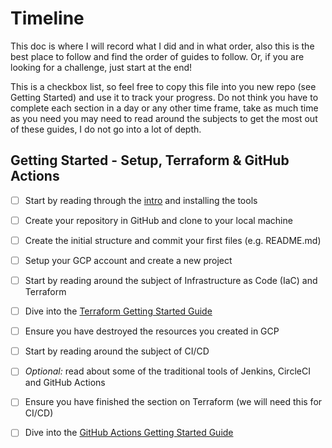 # Timeline

This doc is where I will record what I did and in what order, also this is the best place to follow and find the order of guides to follow. Or, if you are looking for a challenge, just start at the end!

This is a checkbox list, so feel free to copy this file into you new repo (see Getting Started) and use it to track your progress. Do not think you have to complete each section in a day or any other time frame, take as much time as you need you may need to read around the subjects to get the most out of these guides, I do not go into a lot of depth.

## Getting Started - Setup, Terraform & GitHub Actions

- [ ] Start by reading through the [intro](./README.md) and installing the tools
- [ ] Create your repository in GitHub and clone to your local machine
- [ ] Create the initial structure and commit your first files (e.g. README.md)
- [ ] Setup your GCP account and create a new project

- [ ] Start by reading around the subject of Infrastructure as Code (IaC) and Terraform
- [ ] Dive into the [Terraform Getting Started Guide](./getting-started/terraform.md)
- [ ] Ensure you have destroyed the resources you created in GCP

- [ ] Start by reading around the subject of CI/CD
- [ ] *Optional:* read about some of the traditional tools of Jenkins, CircleCI and GitHub Actions
- [ ] Ensure you have finished the section on Terraform (we will need this for CI/CD)
- [ ] Dive into the [GitHub Actions Getting Started Guide](./getting-started/github-actions.md)